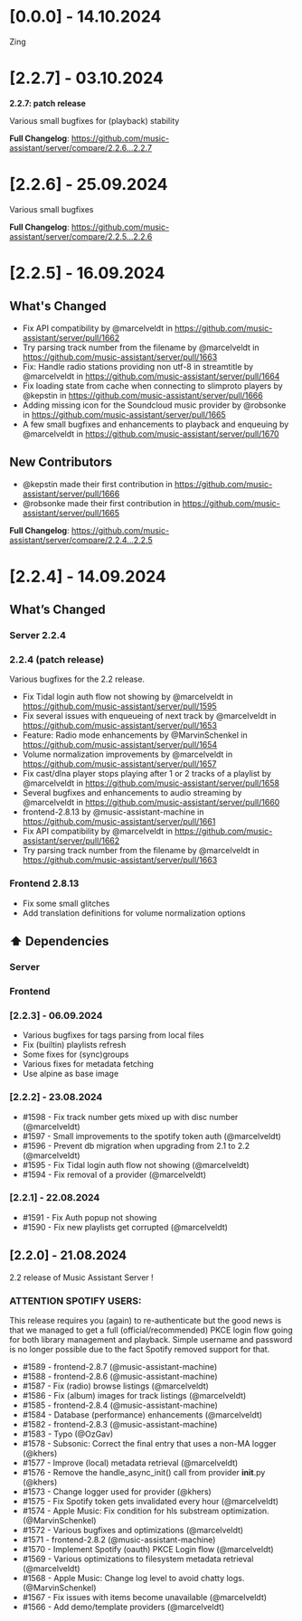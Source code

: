 # [0.0.0] - 14.10.2024
Zing

# [2.2.7] - 03.10.2024

**2.2.7: patch release**

Various small bugfixes for (playback) stability

**Full Changelog**: https://github.com/music-assistant/server/compare/2.2.6...2.2.7

# [2.2.6] - 25.09.2024

Various small bugfixes

**Full Changelog**: https://github.com/music-assistant/server/compare/2.2.5...2.2.6

# [2.2.5] - 16.09.2024

## What's Changed

* Fix API compatibility by @marcelveldt in https://github.com/music-assistant/server/pull/1662
* Try parsing track number from the filename by @marcelveldt in https://github.com/music-assistant/server/pull/1663
* Fix: Handle radio stations providing non utf-8 in streamtitle by @marcelveldt in https://github.com/music-assistant/server/pull/1664
* Fix loading state from cache when connecting to slimproto players by @kepstin in https://github.com/music-assistant/server/pull/1666
* Adding missing icon for the Soundcloud music provider by @robsonke in https://github.com/music-assistant/server/pull/1665
* A few small bugfixes and enhancements to playback and enqueuing  by @marcelveldt in https://github.com/music-assistant/server/pull/1670

## New Contributors
* @kepstin made their first contribution in https://github.com/music-assistant/server/pull/1666
* @robsonke made their first contribution in https://github.com/music-assistant/server/pull/1665

**Full Changelog**: https://github.com/music-assistant/server/compare/2.2.4...2.2.5

# [2.2.4] - 14.09.2024

## What’s Changed

### Server 2.2.4

### 2.2.4 (patch release)

Various bugfixes for the 2.2 release.

* Fix Tidal login auth flow not showing by @marcelveldt in https://github.com/music-assistant/server/pull/1595
* Fix several issues with enqueueing of next track by @marcelveldt in https://github.com/music-assistant/server/pull/1653
* Feature: Radio mode enhancements by @MarvinSchenkel in https://github.com/music-assistant/server/pull/1654
* Volume normalization improvements by @marcelveldt in https://github.com/music-assistant/server/pull/1657
* Fix cast/dlna player stops playing after 1 or 2 tracks of a playlist by @marcelveldt in https://github.com/music-assistant/server/pull/1658
* Several bugfixes and enhancements to audio streaming by @marcelveldt in https://github.com/music-assistant/server/pull/1660
* frontend-2.8.13 by @music-assistant-machine in https://github.com/music-assistant/server/pull/1661
* Fix API compatibility by @marcelveldt in https://github.com/music-assistant/server/pull/1662
* Try parsing track number from the filename by @marcelveldt in https://github.com/music-assistant/server/pull/1663

### Frontend 2.8.13

* Fix some small glitches
* Add translation definitions for volume normalization options

## ⬆️ Dependencies

### Server

### Frontend



### [2.2.3] - 06.09.2024

- Various bugfixes for tags parsing from local files
- Fix (builtin) playlists refresh
- Some fixes for (sync)groups
- Various fixes for metadata fetching
- Use alpine as base image


### [2.2.2] - 23.08.2024

- #1598 - Fix track number gets mixed up with disc number (@marcelveldt)
- #1597 - Small improvements to the spotify token auth (@marcelveldt)
- #1596 - Prevent db migration when upgrading from 2.1 to 2.2 (@marcelveldt)
- #1595 - Fix Tidal login auth flow not showing (@marcelveldt)
- #1594 - Fix removal of a provider (@marcelveldt)


### [2.2.1] - 22.08.2024

- #1591 - Fix Auth popup not showing
- #1590 - Fix new playlists get corrupted (@marcelveldt)


## [2.2.0] - 21.08.2024

2.2 release of Music Assistant Server !

### ATTENTION SPOTIFY USERS:
This release requires you (again) to re-authenticate but the good news is that we managed to get a full (official/recommended) PKCE login flow going for both library management and playback. Simple username and password is no longer possible due to the fact Spotify removed support for that.

- #1589 - frontend-2.8.7 (@music-assistant-machine)
- #1588 - frontend-2.8.6 (@music-assistant-machine)
- #1587 - Fix (radio) browse listings (@marcelveldt)
- #1586 - Fix (album) images for track listings (@marcelveldt)
- #1585 - frontend-2.8.4 (@music-assistant-machine)
- #1584 - Database (performance) enhancements (@marcelveldt)
- #1582 - frontend-2.8.3 (@music-assistant-machine)
- #1583 - Typo (@OzGav)
- #1578 - Subsonic: Correct the final entry that uses a non-MA logger (@khers)
- #1577 - Improve (local) metadata retrieval (@marcelveldt)
- #1576 - Remove the handle_async_init() call from provider __init__.py (@khers)
- #1573 - Change logger used for provider (@khers)
- #1575 - Fix Spotify token gets invalidated every hour (@marcelveldt)
- #1574 - Apple Music: Fix condition for hls substream optimization. (@MarvinSchenkel)
- #1572 - Various bugfixes and optimizations (@marcelveldt)
- #1571 - frontend-2.8.2 (@music-assistant-machine)
- #1570 - Implement Spotify (oauth) PKCE Login flow (@marcelveldt)
- #1569 - Various optimizations to filesystem metadata retrieval (@marcelveldt)
- #1568 - Apple Music: Change log level to avoid chatty logs. (@MarvinSchenkel)
- #1567 - Fix issues with items become unavailable (@marcelveldt)
- #1566 - Add demo/template providers (@marcelveldt)









